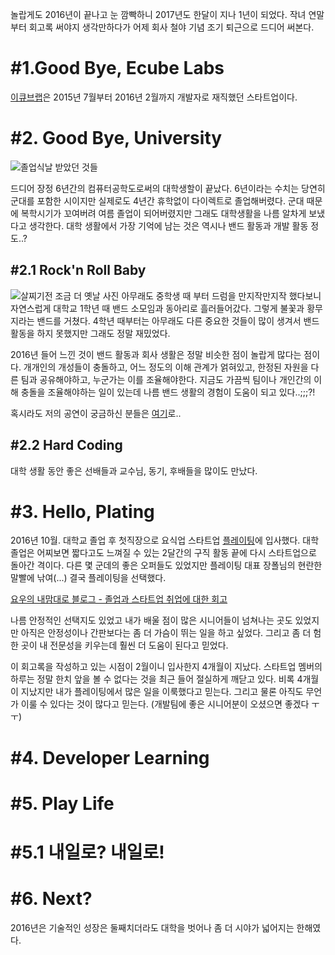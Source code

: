 놀랍게도 2016년이 끝나고 눈 깜빡하니 2017년도 한달이 지나 1년이 되었다. 작녀 연말부터 회고록 써야지 생각만하다가 어제 회사 철야 기념 조기 퇴근으로 드디어 써본다.

# #1.Good Bye, Ecube Labs

[이큐브랩](http://kr.ecubelabs.com/)은 2015년 7월부터 2016년 2월까지 개발자로 재직했던 스타트업이다.

# #2. Good Bye, University
![졸업식날 받았던 것들](https://cloud.githubusercontent.com/assets/8033320/22503399/e7a7f2e8-e8b4-11e6-9d23-f021d3b73a80.png)

드디어 장정 6년간의 컴퓨터공학도로써의 대학생할이 끝났다. 6년이라는 수치는 당연히 군대를 포함한 시이지만 실제로도 4년간 휴학없이 다이렉트로 졸업해버렸다. 군대 때문에 복학시기가 꼬여버려 여름 졸업이 되어버렸지만 그래도 대학생활을 나름 알차게 보냈다고 생각한다. 대학 생활에서 가장 기억에 남는 것은 역시나 밴드 활동과 개발 활동 정도..?

## #2.1 Rock'n Roll Baby
![살찌기전 조금 더 옛날 사진](https://cloud.githubusercontent.com/assets/8033320/22503621/ebe0f0c0-e8b5-11e6-93fc-8f157d2c6bac.png)
아무래도 중학생 때 부터 드럼을 만지작만지작 했다보니 자연스럽게 대학교 1학년 때 밴드 소모임과 동아리로 흘러들어갔다. 그렇게 불꽃과 황무지라는 밴드를 거쳤다. 4학년 때부터는 아무래도 다른 중요한 것들이 많이 생겨서 밴드 활동을 하지 못했지만 그래도 정말 재밌었다.

2016년 들어 느낀 것이 밴드 활동과 회사 생활은 정말 비슷한 점이 놀랍게 많다는 점이다. 개개인의 개성들이 충돌하고, 어느 정도의 이해 관계가 얽혀있고, 한정된 자원을 다른 팀과 공유해야하고, 누군가는 이를 조율해야한다. 지금도 가끔씩 팀이나 개인간의 이해 충돌을 조율해야하는 일이 있는데 나름 밴드 생활의 경험이 도움이 되고 있다..;;;?!

혹시라도 저의 공연이 궁금하신 분들은 [여기](http://luckyyowu.tistory.com/category/%EB%B0%B4%EB%93%9C%ED%99%9C%EB%8F%99)로..

## #2.2 Hard Coding

대학 생활 동안 좋은 선배들과 교수님, 동기, 후배들을 많이도 만났다.

# #3. Hello, Plating
2016년 10월. 대학교 졸업 후 첫직장으로 요식업 스타트업 [플레이팅](https://www.plating.co.kr)에 입사했다. 대학 졸업은 어찌보면 짧다고도 느껴질 수 있는 2달간의 구직 활동 끝에 다시 스타트업으로 돌아간 격이다. 다른 몇 군데의 좋은 오퍼들도 있었지만 플레이팅 대표 장폴님의 현란한 말빨에 낚여(...) 결국 플레이팅을 선택했다.

[요우의 내맘대로 블로그 - 졸업과 스타트업 취업에 대한 회고](http://luckyyowu.tistory.com/349)

나름 안정적인 선택지도 있었고 내가 배울 점이 많은 시니어들이 넘쳐나는 곳도 있었지만 아직은 안정성이나 간판보다는 좀 더 가슴이 뛰는 일을 하고 싶었다. 그리고 좀 더 험한 곳이 내 전문성을 키우는데 훨씬 더 도움이 된다고 믿었다.

이 회고록을 작성하고 있는 시점이 2월이니 입사한지 4개월이 지났다. 스타트업 멤버의 하루는 정말 한치 앞을 볼 수 없다는 것을 최근 들어 절실하게 깨닫고 있다. 비록 4개월이 지났지만 내가 플레이팅에서 많은 일을 이룩했다고 믿는다. 그리고 물론 아직도 무언가 이룰 수 있다는 것이 많다고 믿는다. (개발팀에 좋은 시니어분이 오셨으면 좋겠다 ㅜㅜ)

# #4. Developer Learning

# #5. Play Life
# #5.1 내일로? 내일로!

# #6. Next?
2016년은 기술적인 성장은 둘째치더라도 대학을 벗어나 좀 더 시야가 넓어지는 한해였다.
